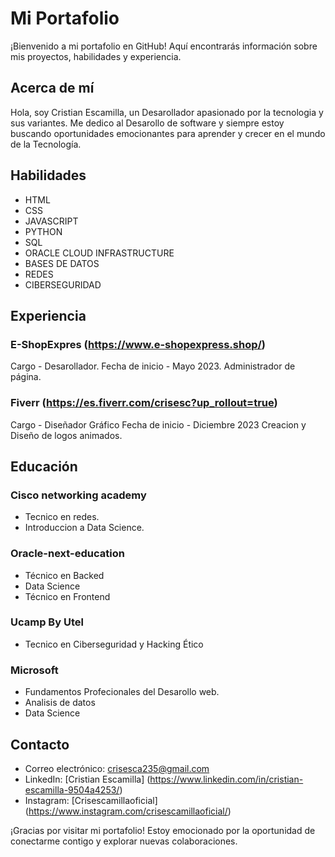 # Mi Portafolio

¡Bienvenido a mi portafolio en GitHub! Aquí encontrarás información sobre mis proyectos, habilidades y experiencia.

## Acerca de mí

Hola, soy Cristian Escamilla, un Desarollador apasionado por la tecnologia y sus variantes. Me dedico al Desarollo de software y siempre estoy buscando oportunidades emocionantes para aprender y crecer en el mundo de la Tecnología.


## Habilidades

- HTML
- CSS
- JAVASCRIPT
- PYTHON
- SQL
- ORACLE CLOUD INFRASTRUCTURE 
- BASES DE DATOS
- REDES
- CIBERSEGURIDAD 

## Experiencia

### E-ShopExpres (https://www.e-shopexpress.shop/)

Cargo - Desarollador.
Fecha de inicio - Mayo 2023.
Administrador de página.

### Fiverr (https://es.fiverr.com/crisesc?up_rollout=true)

Cargo - Diseñador Gráfico 
Fecha de inicio - Diciembre 2023
Creacion y Diseño de logos animados.

## Educación

### Cisco networking academy
 - Tecnico en redes.
 - Introduccion a Data Science.

### Oracle-next-education
- Técnico en Backed 
- Data Science
- Técnico en  Frontend

### Ucamp By Utel
- Tecnico en Ciberseguridad y Hacking Ético

### Microsoft
- Fundamentos Profecionales del Desarollo web.
- Analisis de datos
- Data Science

## Contacto

- Correo electrónico: crisesca235@gmail.com
- LinkedIn: [Cristian Escamilla] (https://www.linkedin.com/in/cristian-escamilla-9504a4253/)
- Instagram: [Crisescamillaoficial] (https://www.instagram.com/crisescamillaoficial/)

¡Gracias por visitar mi portafolio! Estoy emocionado por la oportunidad de conectarme contigo y explorar nuevas colaboraciones.
